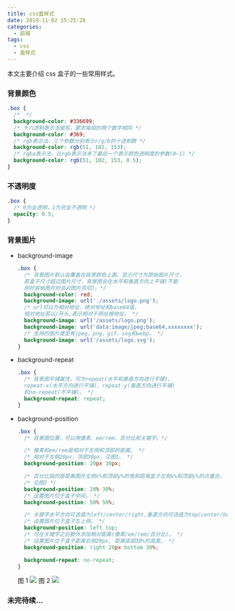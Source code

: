 ```yaml
---
title: css盒样式
date: 2019-11-02 15:25:28
categories:
  - 前端
tags:
  - css
  - 盒样式
---
```


本文主要介绍 css 盒子的一些常用样式。

<!-- more -->

### 背景颜色

```css
.box {
  /*  */
  background-color: #336699;
  /* 十六进制表示法缩写，要求每组的两个数字相同 */
  background-color: #369;
  /* rgb表示法，三个参数分别表示r/g/b的十进制数 */
  background-color: rgb(51, 102, 153);
  /* rgba表示法，比rgb表示法多了最后一个表示颜色透明度的参数(0~1) */
  background-color: rgb(51, 102, 153, 0.5);
}
```

### 不透明度

```css
.box {
  /* 0为全透明，1为完全不透明 */
  opacity: 0.5;
}
```

### 背景图片

- background-image

  ```css
  .box {
    /* 背景图片默认会覆盖在背景颜色上面，显示尺寸为原始图片尺寸，
    若盒子尺寸超过图片尺寸，背景图会在水平和垂直方向上平铺(不能
    刚好容纳图片时会对图片剪切)。*/
    background-color: red;
    background-image: url('./assets/logo.png');
    /* url可以为相对地址、绝对地址和base64值，
    相对地址若以/开头,表示相对于网址根地址。 */
    background-image: url('/assets/logo.png');
    background-image: url('data:image/jpeg;base64,xxxxxxxx');
    /* 支持的图片类型有jpeg、png、gif、svg和webp。 */
    background-image: url('/assets/logo.svg');
  }
  ```

- background-repeat

  ```css
  .box {
    /* 背景图平铺属性，可为repeat(水平和垂直方向进行平铺)、
    repeat-x(水平方向进行平铺)、repeat-y(垂直方向进行平铺)
    和no-repeat(不平铺)。 */
    background-repeat: repeat;
  }
  ```

- background-position

  ```css
  .box {
    /* 背景图位置，可以用像素、em/rem、百分比和关键字。*/

    /* 像素和em/rem是相对于左侧和顶部的距离。 */
    /* 相对于左侧20px，顶部30px，见图1。 */
    background-position: 20px 30px;

    /* 百分比指的是距离图片左侧x%和顶部y%的电和距离盒子左侧x%和顶部y%的点重合。 */
    /* 见图2 */
    background-position: 20% 30%;
    /* 设置图片位于盒子中间。 */
    background-position: 50% 50%;

    /* 关键字水平方向可选值为left/center/right,垂直方向可选值为top/center/bottom。 */
    /* 设置图片位于盒子左上侧。 */
    background-position: left top;
    /* 可在关键字之后额外添加相对距离(像素/em/rem/百分比)。 */
    /* 设置图片位于盒子距离右侧20px, 距离底部30%的高度。 */
    background-position: right 20px bottom 30%;

    background-repeat: no-repeat;
  }
  ```

  图 1
  ![](/medias/css-box-style/1.png)
  图 2
  ![](/medias/css-box-style/2.png)

### 未完待续...
